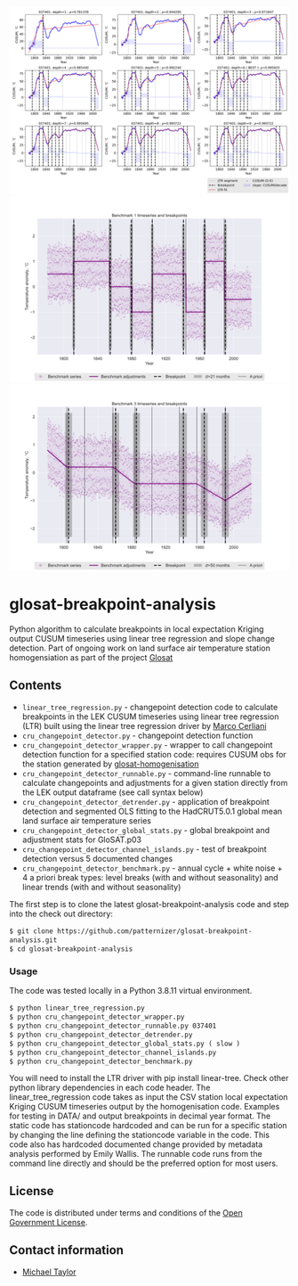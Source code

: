 ![image](https://github.com/patternizer/glosat-breakpoint-analysis/blob/main/037401-cusum-curve-linear-tree-loop.png)
![image](https://github.com/patternizer/glosat-breakpoint-analysis/blob/main/benchmark-1-breakpoints.png)
![image](https://github.com/patternizer/glosat-breakpoint-analysis/blob/main/benchmark-3-breakpoints.png)

# glosat-breakpoint-analysis

Python algorithm to calculate breakpoints in local expectation Kriging output CUSUM timeseries using linear tree regression and slope change detection. Part of ongoing work on land surface air temperature station homogensiation as part of the project [Glosat](www.glosat.org) 

## Contents

* `linear_tree_regression.py` - changepoint detection code to calculate breakpoints in the LEK CUSUM timeseries using linear tree regression (LTR) built using the linear tree regression driver by [Marco Cerliani](https://github.com/cerlymarco/linear-tree)
* `cru_changepoint_detector.py` - changepoint detection function
* `cru_changepoint_detector_wrapper.py` - wrapper to call changepoint detection function for a specified station code: requires CUSUM obs for the station generated by [glosat-homogenisation](https://github.com/patternizer/glosat-homogenisation)
* `cru_changepoint_detector_runnable.py` - command-line runnable to calculate changepoints and adjustments for a given station directly from the LEK output dataframe (see call syntax below)
* `cru_changepoint_detector_detrender.py` - application of breakpoint detection and segmented OLS fitting to the HadCRUT5.0.1 global mean land surface air temperature series
* `cru_changepoint_detector_global_stats.py` - global breakpoint and adjustment stats for GloSAT.p03
* `cru_changepoint_detector_channel_islands.py` - test of breakpoint detection versus 5 documented changes
* `cru_changepoint_detector_benchmark.py` - annual cycle + white noise + 4 a priori break types: level breaks (with and without seasonality) and linear trends (with and without seasonality)

The first step is to clone the latest glosat-breakpoint-analysis code and step into the check out directory: 

    $ git clone https://github.com/patternizer/glosat-breakpoint-analysis.git
    $ cd glosat-breakpoint-analysis

### Usage

The code was tested locally in a Python 3.8.11 virtual environment.

    $ python linear_tree_regression.py
    $ python cru_changepoint_detector_wrapper.py
    $ python cru_changepoint_detector_runnable.py 037401
    $ python cru_changepoint_detector_detrender.py
    $ python cru_changepoint_detector_global_stats.py ( slow )
    $ python cru_changepoint_detector_channel_islands.py
    $ python cru_changepoint_detector_benchmark.py
    
You will need to install the LTR driver with pip install linear-tree. Check other python library dependencies in each code header.
The linear_tree_regression code takes as input the CSV station local expectation Kriging CUSUM timeseries output by the homogenisation code. Examples for testing in DATA/ and output breakpoints in decimal year format.
The static code has stationcode hardcoded and can be run for a specific station by changing the line defining the stationcode variable in the code. This code also has hardcoded documented change provided by metadata analysis performed by Emily Wallis.
The runnable code runs from the command line directly and should be the preferred option for most users.

## License

The code is distributed under terms and conditions of the [Open Government License](http://www.nationalarchives.gov.uk/doc/open-government-licence/version/3/).

## Contact information

* [Michael Taylor](michael.a.taylor@uea.ac.uk)



